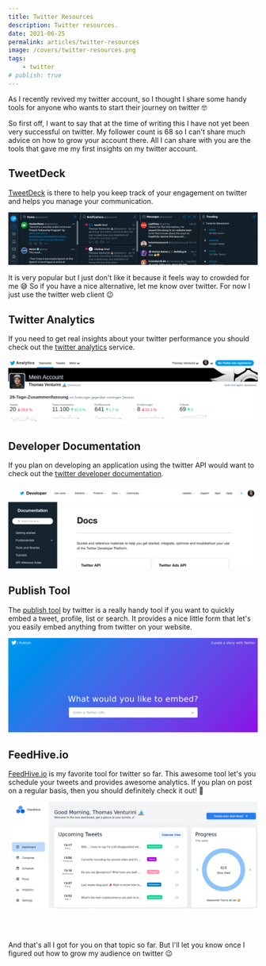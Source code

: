 ```yaml
---
title: Twitter Resources
description: Twitter resources.
date: 2021-06-25
permalink: articles/twitter-resources
image: /covers/twitter-resources.png
tags: 
    - twitter
# publish: true
---
```


As I recently revived my twitter account, so I thought I share some handy tools for anyone who wants to start their journey on twitter 🤓

<!-- more -->

So first off, I want to say that at the time of writing this I have not yet been very successful on twitter. My follower count is 68 so I can't share much advice on how to grow your account there. All I can share with you are the tools that gave me my first insights on my twitter account.

## TweetDeck

[TweetDeck](https://tweetdeck.twitter.com/) is there to help you keep track of your engagement on twitter and helps you manage your communication.

![TweetDeck](./tweetdeck.png)

It is very popular but I just don't like it because it feels way to crowded for me 😅 So if you have a nice alternative, let me know over twitter. For now I just use the twitter web client 😉 

## Twitter Analytics

If you need to get real insights about your twitter performance you should check out the [twitter analytics](https://analytics.twitter.com/) service.

![Twitter Analytics](./analytics.png)

## Developer Documentation

If you plan on developing an application using the twitter API would want to check out the [twitter developer documentation](https://developer.twitter.com/en/docs).

![Twitter Developer Documentation](./developer-documentation.png)

## Publish Tool

The [publish tool](https://publish.twitter.com/#) by twitter is a really handy tool if you want to quickly embed a tweet, profile, list or search. It provides a nice little form that let's you easily embed anything from twitter on your website.

![Publish Tool](./publish.png)

## FeedHive.io

[FeedHive.io](https://feedhive.io/) is my favorite tool for twitter so far. This awesome tool let's you schedule your tweets and provides awesome analytics. If you plan on post on a regular basis, then you should definitely check it out! 🤩

![FeedHive.io](./feedhive.png)

<br>
<br>

And that's all I got for you on that topic so far. But I'll let you know once I figured out how to grow my audience on twitter 😉